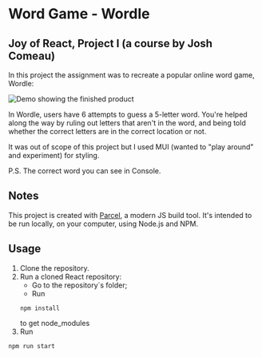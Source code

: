 # Word Game - Wordle

## Joy of React, Project I (a course by Josh Comeau)

In this project the assignment was to recreate a popular online word game, Wordle:

![Demo showing the finished product](docs/wordle.gif)

In Wordle, users have 6 attempts to guess a 5-letter word. You're helped along the way by ruling out letters that aren't in the word, and being told whether the correct letters are in the correct location or not.

It was out of scope of this project but I used MUI (wanted to "play around" and experiment) for styling.

P.S. The correct word you can see in Console.

## Notes

This project is created with [Parcel](https://parceljs.org/), a modern JS build tool. It's intended to be run locally, on your computer, using Node.js and NPM.

## Usage

1. Clone the repository.
2. Run a cloned React repository:
   - Go to the repository´s folder;
   - Run
   ```
   npm install
   ```
   to get node_modules
3. Run

```
npm run start

```
